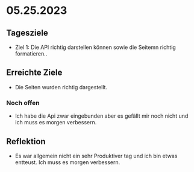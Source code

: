 # 05.25.2023

## Tagesziele
* Ziel 1: Die API richtig darstellen können sowie die Seitemn richtig formatieren..

## Erreichte Ziele
* Die Seiten wurden richtig dargestellt.
### Noch offen
* Ich habe die Api zwar eingebunden aber es gefällt mir noch nicht und ich muss es morgen verbessern.

## Reflektion
* Es war allgemein nicht ein sehr Produktiver tag und ich bin etwas entteust. Ich muss es morgen verbessern.
